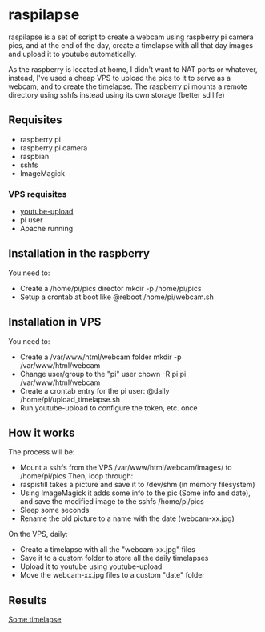 # raspilapse
raspilapse is a set of script to create a webcam using raspberry pi camera pics, and at the end of the day, create a timelapse with all that day images and upload it to youtube automatically.

As the raspberry is located at home, I didn't want to NAT ports or whatever, instead, I've used a cheap VPS to upload the pics to it to serve as a webcam, and to create the timelapse.
The raspberry pi mounts a remote directory using sshfs instead using its own storage (better sd life)

## Requisites
* raspberry pi
* raspberry pi camera
* raspbian
* sshfs
* ImageMagick

### VPS requisites
* [youtube-upload](https://github.com/tokland/youtube-upload)
* pi user
* Apache running

## Installation in the raspberry
You need to:
* Create a /home/pi/pics director
    mkdir -p /home/pi/pics
* Setup a crontab at boot like 
    @reboot /home/pi/webcam.sh

## Installation in VPS
You need to:
* Create a /var/www/html/webcam folder
    mkdir -p /var/www/html/webcam
* Change user/group to the "pi" user
    chown -R pi:pi /var/www/html/webcam
* Create a crontab entry for the pi user:
    @daily /home/pi/upload_timelapse.sh
* Run youtube-upload to configure the token, etc. once

## How it works
The process will be:
* Mount a sshfs from the VPS /var/www/html/webcam/images/ to /home/pi/pics
Then, loop through:
* raspistill takes a picture and save it to /dev/shm (in memory filesystem)
* Using ImageMagick it adds some info to the pic (Some info and date), and save the modified image to the sshfs /home/pi/pics
* Sleep some seconds
* Rename the old picture to a name with the date (webcam-xx.jpg)

On the VPS, daily:
* Create a timelapse with all the "webcam-xx.jpg" files
* Save it to a custom folder to store all the daily timelapses
* Upload it to youtube using youtube-upload
* Move the webcam-xx.jpg files to a custom "date" folder

## Results
[Some timelapse](https://www.youtube.com/watch?v=56wNbNZc83I)
